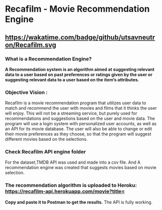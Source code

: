 # Recafilm - Movie Recommendation Engine
https://wakatime.com/badge/github/utsavneutron/Recafilm.svg
---------------------------------------------------------------------------------------------------------------------------------------------

### What is a Recommendation Engine?
__A Recommendation system is an algorithm aimed at suggesting relevant data to a user based on past preferences or ratings given by the user or suggesting relevant data to a user based on the item’s attributes.__

### Objective Vision :
Recafilm is a movie recommendation program that utilizes user data to match and recommend
the user with movies and films that it thinks the user will enjoy. This will not be a streaming
service, but purely used for recommendations and suggestions based on the user and movie data.
The program will use a login system with personalized user accounts, as well as an API for its
movie database. The user will also be able to change or edit their movie preferences as they
choose, so that the program will suggest different movies based on the selections.


### Check Recafilm API engine folder
For the dataset,TMDB API was used and made into a csv file. And A recommendation engine was created that suggests movies based on movie selection.

### The recommendation algorithm is uploaded to Heroku: https://recafilm-api.herokuapp.com/movie?title=
__Copy and paste it to Postman to get the results.__ The API is fully working.
